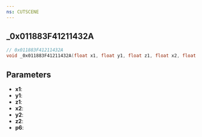 ```yaml
---
ns: CUTSCENE
---
```

## _0x011883F41211432A

```c
// 0x011883F41211432A
void _0x011883F41211432A(float x1, float y1, float z1, float x2, float y2, float z2, int p6);
```


## Parameters
* **x1**: 
* **y1**: 
* **z1**: 
* **x2**: 
* **y2**: 
* **z2**: 
* **p6**: 

